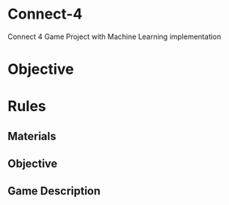 # Connect-4
Connect 4 Game Project with Machine Learning implementation

# Objective 

# Rules 

## Materials
## Objective
## Game Description

